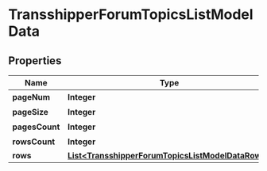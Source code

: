 
# TransshipperForumTopicsListModelData

## Properties
Name | Type | Description | Notes
------------ | ------------- | ------------- | -------------
**pageNum** | **Integer** | 页码 |  [optional]
**pageSize** | **Integer** | 分页大小 |  [optional]
**pagesCount** | **Integer** | 总页数 |  [optional]
**rowsCount** | **Integer** | 数据行数 |  [optional]
**rows** | [**List&lt;TransshipperForumTopicsListModelDataRows&gt;**](TransshipperForumTopicsListModelDataRows.md) |  |  [optional]



